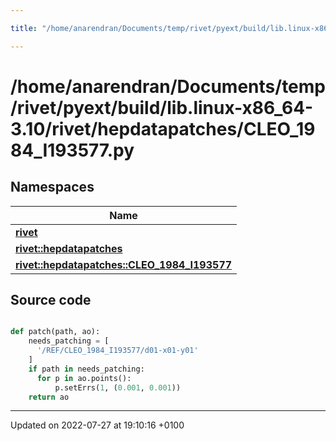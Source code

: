 ```yaml
---

title: "/home/anarendran/Documents/temp/rivet/pyext/build/lib.linux-x86_64-3.10/rivet/hepdatapatches/CLEO_1984_I193577.py"

---
```


# /home/anarendran/Documents/temp/rivet/pyext/build/lib.linux-x86_64-3.10/rivet/hepdatapatches/CLEO_1984_I193577.py



## Namespaces

| Name           |
| -------------- |
| **[rivet](http://example.org/namespaces/namespacerivet/)**  |
| **[rivet::hepdatapatches](http://example.org/namespaces/namespacerivet_1_1hepdatapatches/)**  |
| **[rivet::hepdatapatches::CLEO_1984_I193577](http://example.org/namespaces/namespacerivet_1_1hepdatapatches_1_1cleo__1984__i193577/)**  |




## Source code

```python

def patch(path, ao):
    needs_patching = [ 
      '/REF/CLEO_1984_I193577/d01-x01-y01'
    ]
    if path in needs_patching:
      for p in ao.points():
          p.setErrs(1, (0.001, 0.001))
    return ao
```


-------------------------------

Updated on 2022-07-27 at 19:10:16 +0100
